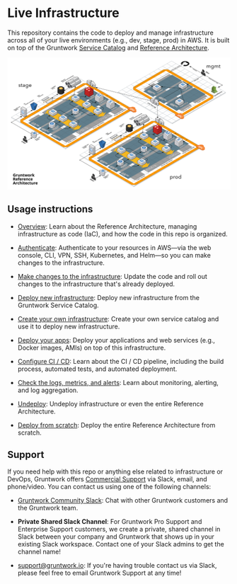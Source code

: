# Live Infrastructure

This repository contains the code to deploy and manage infrastructure across all of your live environments (e.g., dev,
stage, prod) in AWS. It is built on top of the Gruntwork 
[Service Catalog](https://gruntwork.io/infrastructure-as-code-library/) and 
[Reference Architecture](https://gruntwork.io/reference-architecture/). 

![Reference Architecture](_docs/_images/ref-arch-full.png?raw=true)




## Usage instructions

* [Overview](_docs/01-overview.md): Learn about the Reference Architecture, managing infrastructure as code (IaC), and 
  how the code in this repo is organized.

* [Authenticate](_docs/02-authenticate.md): Authenticate to your resources in AWS—via the web console, CLI, VPN, SSH, 
  Kubernetes, and Helm—so you can make changes to the infrastructure.

* [Make changes to the infrastructure](https://github.com/gruntwork-io/aws-service-catalog/blob/master/core-concepts.md#make-changes-to-your-infrastructure): 
  Update the code and roll out changes to the infrastructure that's already deployed.

* [Deploy new infrastructure](https://github.com/gruntwork-io/aws-service-catalog/blob/master/core-concepts.md#deploy-new-infrastructure): 
  Deploy new infrastructure from the Gruntwork Service Catalog.

* [Create your own infrastructure](https://github.com/gruntwork-io/aws-service-catalog/blob/master/core-concepts.md#create-your-own-service-catalog): 
  Create your own service catalog and use it to deploy new infrastructure.

* [Deploy your apps](_docs/03-deploy-apps.md): Deploy your applications and web services (e.g., Docker images, AMIs) on 
  top of this infrastructure.

* [Configure CI / CD](_docs/04-configure-ci-cd.md): Learn about the CI / CD pipeline, including the build process, 
  automated tests, and automated deployment.  
  
* [Check the logs, metrics, and alerts](_docs/05-monitoring-alerting-logging.md): Learn about monitoring, alerting, and 
  log aggregation.  

* [Undeploy](_docs/06-undeploy.md): Undeploy infrastructure or even the entire Reference Architecture.

* [Deploy from scratch](_docs/07-deploy-from-scratch.md): Deploy the entire Reference Architecture from scratch.




## Support

If you need help with this repo or anything else related to infrastructure or DevOps, Gruntwork offers 
[Commercial Support](https://gruntwork.io/support/) via Slack, email, and phone/video. You can contact us using one of
the following channels:

* [Gruntwork Community Slack](https://gruntwork-community.slack.com): Chat with other Gruntwork customers and the 
  Gruntwork team.

* **Private Shared Slack Channel**: For Gruntwork Pro Support and Enterprise Support customers, we create a private, 
  shared channel in Slack between your company and Gruntwork that shows up in your existing Slack workspace. Contact
  one of your Slack admins to get the channel name!  

* [support@gruntwork.io](mailto:support@gruntwork.io): If you're having trouble contact us via Slack, please feel free
  to email Gruntwork Support at any time! 
